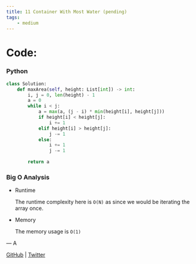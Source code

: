 ```yaml
---
title: 11 Container With Most Water (pending)
tags:
    - medium
---
```




# Code:

### Python

```python
class Solution:
    def maxArea(self, height: List[int]) -> int:
        i, j = 0, len(height) - 1
        a = 0
        while i < j:
            a = max(a, (j - i) * min(height[i], height[j]))
            if height[i] < height[j]:
                i += 1
            elif height[i] > height[j]:
                j -= 1
            else:
                i += 1
                j -= 1
            
        return a
```

### Big O Analysis

- Runtime
    
    The runtime complexity here is `O(N)` as since we would be iterating the array once.
    
- Memory
    
    The memory usage is `O(1)`
    

— A

[GitHub](https://github.com/AtharvaKamble) | [Twitter](https://twitter.com/AtharvaKamble07)